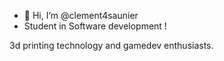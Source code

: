 - 👋 Hi, I’m @clement4saunier
- Student in Software development !

3d printing technology and gamedev enthusiasts.

<!---
clement4saunier/clement4saunier is a ✨ special ✨ repository because its `README.md` (this file) appears on your GitHub profile.
You can click the Preview link to take a look at your changes.
--->
